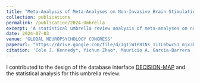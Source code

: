 ```yaml
---
title: "Meta-Analysis of Meta-Analyses on Non-Invasive Brain Stimulation for Post-Stroke Depression"
collection: publications
permalink: /publication/2024-Umbrella
excerpt: 'A statistical umbrella review analysis of meta-analyses on non-invasive brain stimulation for post-stroke depression with the <a href="https://decision-map.com/">DECISION-MAP</a> interface.' 
date: 2024-07-03
venue: 'GLOBAL NEUROPSYCHOLOGY CONGRESS'
paperurl: "https://drive.google.com/file/d/1g1iWIP8TNs_11TL6bwc51_mjx3kGJf2N/view"
citation: 'Cole J. Kennedy*, Yichun Zhao*, Mauricio A. Garcia-Barrera (*: Equal Contributions). (2024). "Meta-Analysis of Meta-Analyses on Non-Invasive Brain Stimulation for Post-Stroke Depression." <i>Global Neuropsychology Congress.</i> (poster presentation).'
---
```


I contributed to the design of the database interface <a href="https://decision-map.com/">DECISION-MAP</a> and the statistical analysis for this umbrella review.